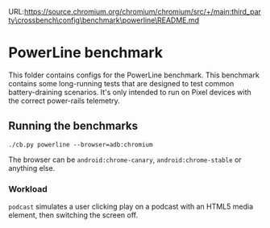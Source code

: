 URL:https://source.chromium.org/chromium/chromium/src/+/main:third_party\crossbench\config\benchmark\powerline\README.md
# PowerLine benchmark

This folder contains configs for the PowerLine benchmark. This benchmark contains some long-running tests that are designed to test common battery-draining scenarios. It's only intended to run on Pixel devices with the correct power-rails telemetry.

## Running the benchmarks

```
./cb.py powerline --browser=adb:chromium
```

The browser can be `android:chrome-canary`, `android:chrome-stable` or anything else.

### Workload
`podcast` simulates a user clicking play on a podcast with an HTML5 media element, then switching the screen off.

